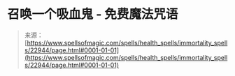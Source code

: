 <!--yml

category: 未分类

date: 2024-06-12 19:07:41

-->

# 召唤一个吸血鬼 - 免费魔法咒语

> 来源：[https://www.spellsofmagic.com/spells/health_spells/immortality_spells/22944/page.html#0001-01-01](https://www.spellsofmagic.com/spells/health_spells/immortality_spells/22944/page.html#0001-01-01)
